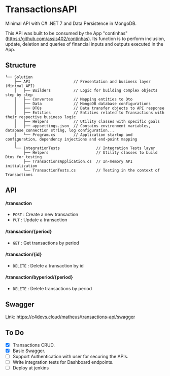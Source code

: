 # TransactionsAPI
Minimal API with C# .NET 7 and Data Persistence in MongoDB. 

This API was built to be consumed by the App "continhas" (https://github.com/assis402/continhas). Its function is to perform inclusion, update, deletion and queries of financial inputs and outputs executed in the App.

## Structure
```
└── Solution
    ├── API                   // Presentation and business layer (Minimal API)
    │   ├── Builders          // Logic for building complex objects step by step
    │   ├── Convertes         // Mapping entities to Dto
    │   ├── Data              // MongoDB database configurations
    │   ├── DTOs              // Data transfer objects to API response 
    │   ├── Entities          // Entities related to Transactions with their respective business logic
    │   ├── Helpers           // Utility classes with specific goals
    │   ├── appsettings.json  // Contains environment variables, database connection string, log configuration...
    │   └── Program.cs        // Application startup and configuration, dependency injections and end-point mapping
    │    
    └── IntegrationTests                // Integration Tests layer 
        ├── Helpers                     // Utility classes to build Dtos for testing
        ├── TransactionsApplication.cs  // In-memory API initialization
        └── TransactionTests.cs         // Testing in the context of Transactions
```

## API

#### /transaction
* `POST` : Create a new transaction
* `PUT` : Update a transaction

#### /transaction/{period}
* `GET` : Get transactions by period

#### /transaction/{id}
* `DELETE` : Delete a transaction by id

#### /transaction/byperiod/{period}
* `DELETE` : Delete transactions by period

## Swagger
Link: https://c4devs.cloud/matheus/transactions-api/swagger

## To Do

- [x] Transactions CRUD.
- [x] Basic Swagger.
- [ ] Support Authentication with user for securing the APIs.
- [ ] Write integration tests for Dashboard endpoints.
- [ ] Deploy at jenkins 

